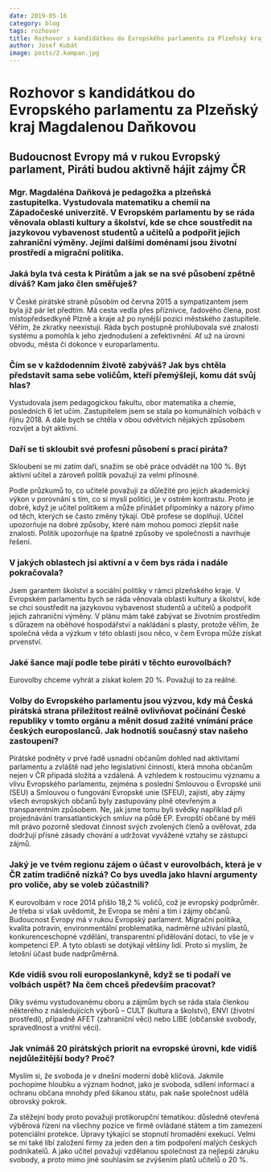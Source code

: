 ```yaml
---
date: 2019-05-16
category: blog
tags: rozhovor
title: Rozhovor s kandidátkou do Evropského parlamentu za Plzeňský kraj Magdalenou Daňkovou
author: Josef Kubát
image: posts/2.kampan.jpg
---
```


# Rozhovor s kandidátkou do Evropského parlamentu za Plzeňský kraj Magdalenou Daňkovou

## Budoucnost Evropy má v rukou Evropský parlament, Piráti budou aktivně hájit zájmy ČR

### Mgr. Magdaléna Daňková je pedagožka a plzeňská zastupitelka. Vystudovala matematiku a chemii na Západočeské univerzitě. V Evropském parlamentu by se ráda věnovala oblasti kultury a školství, kde se chce soustředit na jazykovou vybavenost studentů a učitelů a podpořit jejich zahraniční výměny. Jejími dalšími doménami jsou životní prostředí a migrační politika.

### Jaká byla tvá cesta k Pirátům a jak se na své působení zpětně díváš? Kam jako člen směřuješ?
V České pirátské straně působím od června 2015 a sympatizantem jsem byla již pár let předtím. Má cesta vedla přes příznivce, řadového člena, post místopředsedkyně Plzně a kraje až po nynější pozici městského zastupitele. Věřím, že zkratky neexistují. Ráda bych postupně prohlubovala své znalosti systému a pomohla k jeho zjednodušení a zefektivnění. Ať už na úrovni obvodu, města či dokonce v europarlamentu.

### Čím se v každodenním životě zabýváš? Jak bys chtěla představit sama sebe voličům, kteří přemýšlejí, komu dát svůj hlas? 
Vystudovala jsem pedagogickou fakultu, obor matematika a chemie, posledních 6 let učím. Zastupitelem jsem se stala po komunálních volbách v říjnu 2018. A dále bych se chtěla v obou odvětvích nějakých způsobem rozvíjet a být aktivní. 

### Daří se ti skloubit své profesní působení s prací piráta? 
Skloubení se mi zatím daří, snažím se obě práce odvádět na 100 %. Být aktivní učitel a zároveň politik považuji za velmi přínosné.

Podle průzkumů to, co učitelé považují za důležité pro jejich akademický výkon v porovnání s tím, co si myslí politici, je v ostrém kontrastu. Proto je dobré, když je učitel politikem a může přinášet připomínky a názory přímo od těch, kterých se často změny týkají. Obě profese se doplňují. Učitel upozorňuje na dobré způsoby, které nám mohou pomoci zlepšit naše znalosti. Politik upozorňuje na špatné způsoby ve společnosti a navrhuje řešení.

### V jakých oblastech jsi aktivní a v čem bys ráda i nadále pokračovala? 
Jsem garantem školství a sociální politiky v rámci plzeňského kraje. V Evropském parlamentu bych se ráda věnovala oblasti kultury a školství, kde se chci soustředit na jazykovou vybavenost studentů a učitelů a podpořit jejich zahraniční výměny. V plánu mám také zabývat se životním prostředím s důrazem na oběhové hospodářství a nakládání s plasty, protože věřím, že společná věda a výzkum v této oblasti jsou něco, v čem Evropa může získat prvenství.

### Jaké šance mají podle tebe piráti v těchto eurovolbách?
Eurovolby chceme  vyhrát a získat kolem 20 %. Považuji to za reálné.

### Volby do Evropského parlamentu jsou výzvou, kdy má Česká pirátská strana příležitost reálně ovlivňovat počínání České republiky v tomto orgánu a měnit dosud zažité vnímání práce českých europoslanců.  Jak hodnotíš současný stav našeho zastoupení? 
Pirátské podněty v prvé řadě usnadní občanům dohled nad aktivitami parlamentu a zvláště nad jeho legislativní činností, která mnoha občanům nejen v ČR připadá složitá a vzdálená. A vzhledem k rostoucímu významu a vlivu Evropského parlamentu, zejména s poslední Smlouvou o Evropské unii (SEU) a Smlouvou o fungování Evropské unie (SFEU), zajistí, aby zájmy všech evropských občanů byly zastupovány plně otevřeným a transparentním způsobem. Ne, jak jsme tomu byli svědky například při projednávání transatlantických smluv na půdě EP. Evropští občané by měli mít právo pozorně sledovat činnost svých zvolených členů a ověřovat, zda dodržují přísné zásady chování a udržovat vyvážené vztahy se zástupci zájmů.

### Jaký je ve tvém regionu zájem o účast v eurovolbách, která je v ČR zatím tradičně nízká? Co bys uvedla jako hlavní argumenty pro voliče, aby se voleb zúčastnili? 
K eurovolbám v roce 2014 přišlo 18,2 % voličů, což je evropský podprůměr. Je třeba si však uvědomit, že Evropa se mění a tím i zájmy občanů. Budoucnost Evropy má v rukou Evropský parlament. Migrační politika, kvalita potravin, environmentální problematika, nadměrné užívání plastů, konkurenceschopné vzdělání, transparentní přidělování dotací, to vše je v kompetenci EP. A tyto oblasti se dotýkají většiny lidí. Proto si myslím, že letošní účast bude nadprůměrná.

### Kde vidíš svou roli europoslankyně, když se ti podaří ve volbách uspět? Na čem chceš především pracovat?
Díky svému vystudovanému oboru a zájmům bych se ráda stala členkou některého z následujících výborů – CULT (kultura a školství), ENVI (životní prostředí), případně AFET (zahraniční věci) nebo LIBE (občanské svobody, spravedlnost a vnitřní věci).

### Jak vnímáš 20 pirátských priorit na evropské úrovni, kde vidíš nejdůležitější body? Proč?
Myslím si, že svoboda je v dnešní moderní době klíčová. Jakmile pochopíme hloubku a význam hodnot, jako je svoboda, sdílení informací a ochranu občana mnohdy před šikanou státu, pak naše společnost udělá obrovský pokrok.

Za stěžejní body proto považuji protikorupční tématikou: důsledně otevřená výběrová řízení na všechny pozice ve firmě ovládané státem a tím zamezení potenciální protekce. Úpravy týkající se stopnutí hromadění exekucí. Velmi se mi také líbí založení firmy za jeden den a tím podpoření malých českých podnikatelů. A jako učitel považuji vzdělanou společnost za nejlepší záruku svobody, a proto mimo jiné souhlasím se zvýšením platů učitelů o 20 %.
